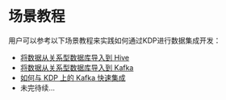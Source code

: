 # 场景教程

用户可以参考以下场景教程来实践如何通过KDP进行数据集成开发：

* [将数据从关系型数据库导入到 Hive](./import-from-rdbms-to-hive.md)
* [将数据从关系型数据库导入到 Kafka](./import-from-rdbms-to-kafka.md)
* [如何与 KDP 上的 Kafka 快速集成](./integration-kafka-with-int-ext-comps.md)
* 未完待续...